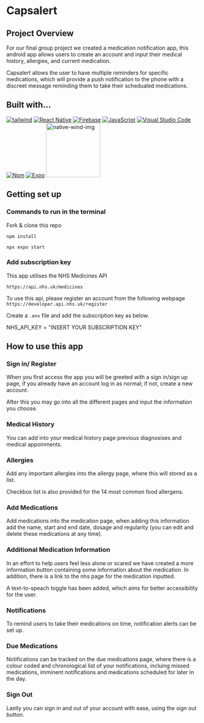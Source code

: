 # Capsalert

## Project Overview

For our final group project we created a medication notification app, this android app allows users to create an account and input their medical history, allergies, and current medication.

Capsalert allows the user to have multiple reminders for specific medications, which will provide a push notification to the phone with a discreet message reminding them to take their schedualed medications.

## Built with...

<a href="https://tailwindcss.com/"><img src="https://img.shields.io/badge/Tailwind_CSS-38B2AC?style=for-the-badge&logo=tailwind-css&logoColor=white" alt="tailwind"/></a>
<a href="https://reactnative.dev/"><img src="https://img.shields.io/badge/React_Native-20232A?style=for-the-badge&logo=react&logoColor=61DAFB" alt="React Native"/></a>
<a href="https://firebase.google.com/"><img src="https://img.shields.io/badge/firebase-ffca28?style=for-the-badge&logo=firebase&logoColor=black" alt="Firebase"/></a>
<a href="https://www.javascript.com/"><img src="https://img.shields.io/badge/JavaScript-323330?style=for-the-badge&logo=javascript&logoColor=F7DF1E" alt="JavaScript"/></a>
<a href="https://code.visualstudio.com/"><img src="https://img.shields.io/badge/Visual_Studio_Code-0078D4?style=for-the-badge&logo=visual%20studio%20code&logoColor=white" alt="Visual Studio Code"/></a>
<a href="https://www.npmjs.com/"><img src="https://img.shields.io/badge/npm-CB3837?style=for-the-badge&logo=npm&logoColor=white" alt="Npm"/></a>
<a href="https://expo.dev/"><img src="https://img.shields.io/badge/Expo-1B1F23?style=for-the-badge&logo=expo&logoColor=white" alt="Expo"/></a>
<a href="https://www.nativewind.dev/"><img width="142" alt="native-wind-img" src="https://user-images.githubusercontent.com/107635204/230014237-a3db14e1-fd2c-47cd-b9a1-24bbf4097385.png"></a>

## Getting set up

### Commands to run in the terminal

Fork & clone this repo

`npm install`

`npx expo start`

### Add subscription key

This app utilises the NHS Medicines API

`https://api.nhs.uk/medicines`

To use this api, please register an account from the following webpage
`https://developer.api.nhs.uk/register`

Create a `.env` file and add the subscription key as below.

NHS_API_KEY = "INSERT YOUR SUBSCRIPTION KEY"

## How to use this app

### Sign in/ Register

When you first access the app you will be greeted with a sign in/sign up page, if you already have an account log in as normal; if not, create a new account.

After this you may go into all the different pages and input the information you choose.

### Medical History

You can add into your medical history page previous diagnosises and medical appoinments.

### Allergies

Add any important allergies into the allergy page, where this will stored as a list.

Checkbox list is also provided for the 14 most common food allergens.

### Add Medications

Add medications into the medication page, when adding this information add the name, start and end date, dosage and regularity (you can edit and delete these medications at any time).

### Additional Medication Information

In an effort to help users feel less alone or scared we have created a more information button containing some information about the medication. In addition, there is a link to the nhs page for the medication inputted.

A text-to-speach toggle has been added, which aims for better accessibility for the user.

### Notifications

To remind users to take their medications on time, notification alerts can be set up.

### Due Medications

Notifications can be tracked on the due medications page, where there is a colour coded and chronological list of your notifications, incluing missed medications, imminent notifications and medications scheduled for later in the day.

### Sign Out

Lastly you can sign in and out of your account with ease, using the sign out button.
